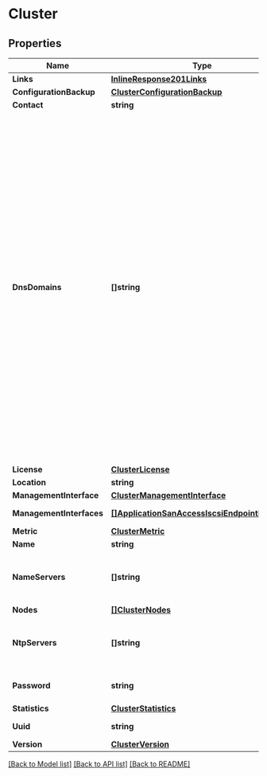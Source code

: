 # Cluster

## Properties

Name | Type | Description | Notes
------------ | ------------- | ------------- | -------------
**Links** | [**InlineResponse201Links**](inline_response_201__links.md) |  | [optional] 
**ConfigurationBackup** | [**ClusterConfigurationBackup**](cluster_configuration_backup.md) |  | [optional] 
**Contact** | **string** |  | [optional] 
**DnsDomains** | **[]string** | A list of DNS domains. Domain names have the following requirements: * The name must contain only the following characters: A through Z,   a through z, 0 through 9, \&quot;.\&quot;, \&quot;-\&quot; or \&quot;_\&quot;. * The first character of each label, delimited by \&quot;.\&quot;, must be one   of the following characters: A through Z or a through z or 0   through 9. * The last character of each label, delimited by \&quot;.\&quot;, must be one of   the following characters: A through Z, a through z, or 0 through 9. * The top level domain must contain only the following characters: A   through Z, a through z. * The system reserves the following names:\&quot;all\&quot;, \&quot;local\&quot;, and \&quot;localhost\&quot;.  | [optional] 
**License** | [**ClusterLicense**](cluster_license.md) |  | [optional] 
**Location** | **string** |  | [optional] 
**ManagementInterface** | [**ClusterManagementInterface**](cluster_management_interface.md) |  | [optional] 
**ManagementInterfaces** | [**[]ApplicationSanAccessIscsiEndpointInterface**](application_san_access_iscsi_endpoint_interface.md) |  | [optional] [readonly] 
**Metric** | [**ClusterMetric**](cluster_metric.md) |  | [optional] 
**Name** | **string** |  | [optional] 
**NameServers** | **[]string** | The list of IP addresses of the DNS servers. Addresses can be either IPv4 or IPv6 addresses.  | [optional] 
**Nodes** | [**[]ClusterNodes**](cluster_nodes.md) |  | [optional] 
**NtpServers** | **[]string** | Host name, IPv4 address, or IPv6 address for the external NTP time servers. | [optional] 
**Password** | **string** | Initial admin password used to create the cluster. | [optional] 
**Statistics** | [**ClusterStatistics**](cluster_statistics.md) |  | [optional] 
**Uuid** | **string** |  | [optional] [readonly] 
**Version** | [**ClusterVersion**](cluster_version.md) |  | [optional] 

[[Back to Model list]](../README.md#documentation-for-models) [[Back to API list]](../README.md#documentation-for-api-endpoints) [[Back to README]](../README.md)



